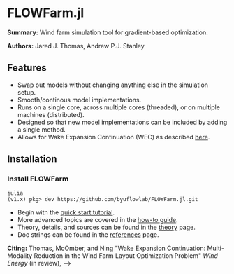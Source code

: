 # FLOWFarm.jl

**Summary:** Wind farm simulation tool for gradient-based optimization.

**Authors:** Jared J. Thomas, Andrew P.J. Stanley

## Features
- Swap out models without changing anything else in the simulation setup.
- Smooth/continous model implementations.
- Runs on a single core, across multiple cores (threaded), or on multiple machines (distributed).
- Designed so that new model implementations can be included by adding a single method.
- Allows for Wake Expansion Continuation (WEC) as described [here](Explanation.md).

## Installation

### Install FLOWFarm

```
julia
(v1.x) pkg> dev https://github.com/byuflowlab/FLOWFarm.jl.git
```

* Begin with the [quick start tutorial](Tutorial.md).
* More advanced topics are covered in the [how-to guide](How_to.md).
* Theory, details, and sources can be found in the [theory](Explanation.md) page.
* Doc strings can be found in the [references](Reference.md) page.

**Citing:**
Thomas, McOmber, and Ning "Wake Expansion Continuation: Multi-Modality Reduction in the Wind Farm Layout Optimization Problem" *Wind Energy* (in review), -->

